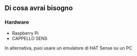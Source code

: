 ## Di cosa avrai bisogno

### Hardware

- Raspberry Pi
- CAPPELLO SENS

In alternativa, puoi usare un emulatore di HAT Sense su un PC